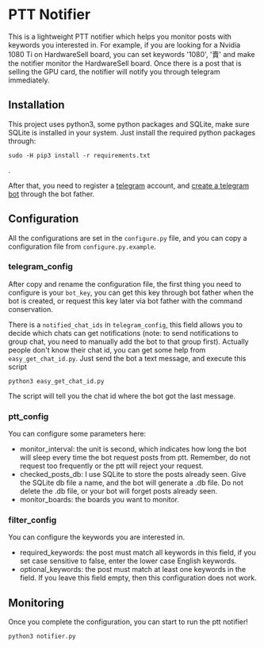 # PTT Notifier
This is a lightweight PTT notifier which helps you monitor posts with keywords you interested in. For example, if you are looking for a Nvidia 1080 Ti on HardwareSell board, you can set keywords '1080', '賣' and make the notifier monitor the HardwareSell board. Once there is a post that is selling the GPU card, the notifier will notify you through telegram immediately.

## Installation
This project uses python3, some python packages and SQLite, make sure SQLite is installed in your system. Just install the required python packages through:

    sudo -H pip3 install -r requirements.txt
    
.

After that, you need to register a [telegram](https://telegram.org) account, and [create a telegram bot](https://core.telegram.org/bots) through the bot father.

## Configuration
All the configurations are set in the `configure.py` file, and you can copy a configuration file from `configure.py.example`.

### telegram_config
After copy and rename the configuration file, the first thing you need to configure is your `bot_key`, you can get this key through bot father when the bot is created, or request this key later via bot father with the command conservation.

There is a `notified_chat_ids` in `telegram_config`, this field allows you to decide which chats can get notifications (note: to send notifications to group chat, you need to manually add the bot to that group first). Actually people don't know their chat id, you can get some help from `easy_get_chat_id.py`. Just send the bot a text message, and execute this script

    python3 easy_get_chat_id.py
    
The script will tell you the chat id where the bot got the last message.

### ptt_config
You can configure some parameters here:

* monitor\_interval: the unit is second, which indicates how long the bot will sleep every time the bot request posts from ptt. Remember, do not request too frequently or the ptt will reject your request.
* checked\_posts\_db: I use SQLite to store the posts already seen. Give the SQLite db file a name, and the bot will generate a .db file. Do not delete the .db file, or your bot will forget posts already seen.
* monitor\_boards: the boards you want to monitor.

### filter_config
You can configure the keywords you are interested in.

* required_keywords: the post must match all keywords in this field, if you set case sensitive to false, enter the lower case English keywords.
* optional_keywords: the post must match at least one keywords in the field. If you leave this field empty, then this configuration does not work.

## Monitoring
Once you complete the configuration, you can start to run the ptt notifier!

    python3 notifier.py

